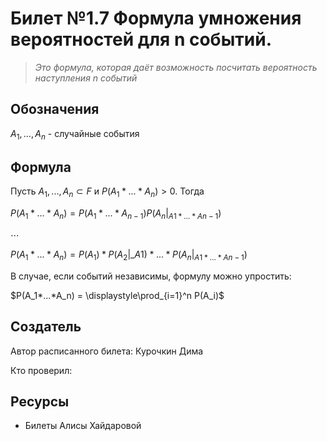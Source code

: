 # Билет №1.7 Формула умножения вероятностей для  n  событий.
> *Это формула, которая даёт возможность посчитать вероятность наступления n событий*

## Обозначения

$A_1, ..., A_n$ - случайные события


## Формула

Пусть $A_1, ..., A_n \subset F$ и $P(A_1*...*A_n) > 0$. Тогда  

$P(A_1*...*A_n) = P(A_1 * ... * A_{n-1}) P(A_n |_{A1 * ... * An-1})$

$\cdots$

$P(A_1*...*A_n) = P(A_1) * P(A_{2} |\_{A1}) * ... * P(A_n |_{A1 * ... * An-1})$ 

В случае, если событий независимы, формулу можно упростить:
 
$P(A_1*...*A_n) = \displaystyle\prod_{i=1}^n P(A_i)$

## Создатель

Автор расписанного билета: Курочкин Дима

Кто проверил:


## Ресурсы
- Билеты Алисы Хайдаровой
